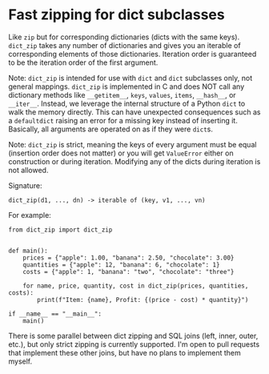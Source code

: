 # Fast zipping for dict subclasses

Like `zip` but for corresponding dictionaries (dicts with the same keys).
`dict_zip` takes any number of dictionaries and gives you an iterable of corresponding elements of those dictionaries.
Iteration order is guaranteed to be the iteration order of the first argument.

Note: `dict_zip` is intended for use with `dict` and `dict` subclasses only, not general mappings.
`dict_zip` is implemented in C and does NOT call any dictionary methods like
`__getitem__`, `keys`, `values`, `items`, `__hash__`, or `__iter__`.
Instead, we leverage the internal structure of a Python `dict` to walk the memory directly.
This can have unexpected consequences such as a `defaultdict` raising an error for a missing
key instead of inserting it.
Basically, all arguments are operated on as if they were `dict`s.

Note: `dict_zip` is strict, meaning the keys of every argument must be equal
(insertion order does not matter) or you will get `ValueError` either on construction
or during iteration. Modifying any of the dicts during iteration is not allowed.


Signature:
```
dict_zip(d1, ..., dn) -> iterable of (key, v1, ..., vn)
```

For example:

```python3
from dict_zip import dict_zip


def main():
    prices = {"apple": 1.00, "banana": 2.50, "chocolate": 3.00}
    quantities = {"apple": 12, "banana": 6, "chocolate": 1}
    costs = {"apple": 1, "banana": "two", "chocolate": "three"}

    for name, price, quantity, cost in dict_zip(prices, quantities, costs):
        print(f"Item: {name}, Profit: {(price - cost) * quantity}")

if __name__ == "__main__":
    main()
```

There is some parallel between dict zipping and SQL joins (left, inner, outer, etc.), 
but only strict zipping is currently supported.
I'm open to pull requests that implement these other joins,
but have no plans to implement them myself.